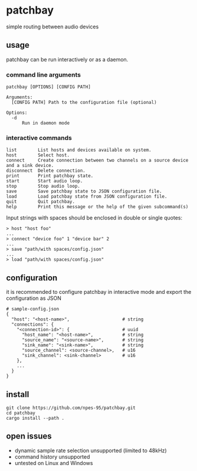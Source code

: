 # patchbay

simple routing between audio devices

## usage

patchbay can be run interactively or as a daemon.

### command line arguments

```
patchbay [OPTIONS] [CONFIG PATH]

Arguments:
  [CONFIG PATH] Path to the configuration file (optional)

Options:
  -d
      Run in daemon mode
```

### interactive commands

```
list        List hosts and devices available on system.
host        Select host.
connect     Create connection between two channels on a source device and a sink device.
disconnect  Delete connection.
print       Print patchbay state.
start       Start audio loop.
stop        Stop audio loop.
save        Save patchbay state to JSON configuration file.
load        Load patchbay state from JSON configuration file.
quit        Quit patchbay.
help        Print this message or the help of the given subcommand(s)
```

Input strings with spaces should be enclosed in double or single quotes:
```
> host "host foo"
...
> connect "device foo" 1 "device bar" 2
...
> save "path/with spaces/config.json"
...
> load "path/with spaces/config.json"
```

## configuration

it is recommended to configure patchbay in interactive mode and export the configuration as JSON

```
# sample-config.json
{
  "host": "<host-name>",                    # string
  "connections": {
    "<connection-id>": {                    # uuid
      "host_name": "<host-name>",           # string
      "source_name": "<source-name>",       # string
      "sink_name": "<sink-name>",           # string
      "source_channel": <source-channel>,   # u16
      "sink_channel": <sink-channel>        # u16
    },
    ...
  }
}
```

## install

```
git clone https://github.com/npes-95/patchbay.git
cd patchbay
cargo install --path .
```

## open issues

* dynamic sample rate selection unsupported (limited to 48kHz)
* command history unsupported
* untested on Linux and Windows
